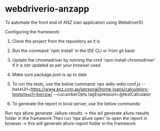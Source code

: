 # webdriverio-anzapp
To automate the front end of ANZ loan application using WebdriverIO

Configuring the framework: 

1) Clone the project from the repository as it is
2) Run the command 'npm install' in the IDE CLI or from git bash
3) Update the chromedriver by running the cmd 'npm install chromedriver' if it is not updated as per your browser used
4) Make sure package.json is up to date
5) To run the tests, use the below command:
npx wdio wdio.conf.js --baseUrl=https://www.anz.com.au/personal/home-loans/calculators-tools/much-borrow/ --cucumberOpts.tagExpression=@testCalculator

6) To generate the report in local server, use the below commands:

Run npx allure generate ./allure-results -> this wil generate allure-results folder in the framework
Then run 'npx allure open' to open the report in browser -> this will generate allure-report folder in the framework
